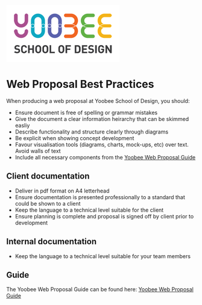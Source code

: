 [![Yoobee School of Design](https://raw.githubusercontent.com/YoobeeWebTutors/yoobee-web-best-practices/master/images/yoobee-logo-300w.png)](http://yoobee.ac.nz)

# Web Proposal Best Practices

When producing a web proposal at Yoobee School of Design, you should:

* Ensure document is free of spelling or grammar mistakes
* Give the document a clear information heirarchy that can be skimmed easliy
* Describe functionality and structure clearly through diagrams
* Be explicit when showing concept development
* Favour visualisation tools (diagrams, charts, mock-ups, etc) over text. Avoid walls of text
* Include all necessary components from the [Yoobee Web Proposal Guide](https://github.com/YoobeeWebTutors/yoobee-web-best-practices/blob/master/docs/guides/web-proposal.md)

## Client documentation

* Deliver in pdf format on A4 letterhead
* Ensure documentation is presented professionally to a standard that could be shown to a client
* Keep the language to a technical level suitable for the client
* Ensure planning is complete and proposal is signed off by client prior to development

## Internal documentation
* Keep the language to a technical level suitable for your team members

## Guide
The Yoobee Web Proposal Guide can be found here: [Yoobee Web Proposal Guide](https://github.com/YoobeeWebTutors/yoobee-web-best-practices/blob/master/docs/guides/web-proposal.md)


